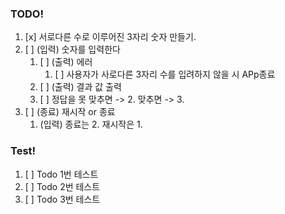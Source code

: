 ### TODO!

1. [x] 서로다른 수로 이루어진 3자리 숫자 만들기.
2. [ ] (입력) 숫자를 입력한다
   1. [ ] (출력) 에러
      1. [ ] 사용자가 사로다른 3자리 수를 입려하지 않을 시 APp종료
   2. [ ] (출력) 결과 값 출력
   3. [ ] 정답을 못 맞추면 -> 2. 맞추면 -> 3.
3. [ ] (종료) 재시작 or 종료
   1. (입력) 종료는 2. 재시작은 1.

### Test!

1. [ ] Todo 1번 테스트
2. [ ] Todo 2번 테스트
3. [ ] Todo 3번 테스트
